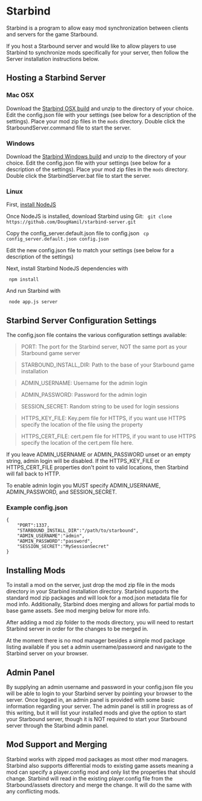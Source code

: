 Starbind
===============

Starbind is a program to allow easy mod synchronization between clients and servers for the game Starbound.

If you host a Starbound server and would like to allow players to use Starbind to synchronize mods specifically for your
server, then follow the Server installation instructions below.

Hosting a Starbind Server
---------------------------------

### Mac OSX
Download the [Starbind OSX build](https://drive.google.com/file/d/0B_KMZkpoafXuZTE2ZTQ2SDI0RjA/edit?usp=sharing) and unzip to the directory of your choice. Edit the config.json file with your settings (see below for a description of the settings).  Place your mod zip files in the `mods` directory. Double click the StarboundServer.command file to start the server.

### Windows
Download the [Starbind Windows build](https://drive.google.com/file/d/0B_KMZkpoafXuakQxVTE3Um9Ya1k/edit?usp=sharing) and unzip to the directory of your choice. Edit the config.json file with your settings (see below for a description of the settings).  Place your mod zip files in the `mods` directory. Double click the StarbindServer.bat file to start the server.

### Linux
First, [install NodeJS](https://github.com/joyent/node/wiki/Installing-Node.js-via-package-manager)

Once NodeJS is installed, download Starbind using Git:
` git clone https://github.com/DougHamil/starbind-server.git`

Copy the config_server.default.json file to config.json
` cp config_server.default.json config.json`

Edit the new config.json file to match your settings (see below for a description of the settings)

Next, install Starbind NodeJS dependencies with

` npm install`

And run Starbind with

` node app.js server`

Starbind Server Configuration Settings
----------------
The config.json file contains the various configuration settings available:
> PORT: The port for the Starbind server, NOT the same port as your Starbound game server

> STARBOUND_INSTALL_DIR: Path to the base of your Starbound game installation

> ADMIN_USERNAME: Username for the admin login

> ADMIN_PASSWORD: Password for the admin login

> SESSION_SECRET: Random string to be used for login sessions

> HTTPS_KEY_FILE: Key.pem file for HTTPS, if you want use HTTPS specify the location of the file using the property

> HTTPS_CERT_FILE: cert.pem file for HTTPS, if you want to use HTTPS specify the location of the cert.pem file here.

If you leave ADMIN_USERNAME or ADMIN_PASSWORD unset or an empty string, admin login will be disabled.
If the HTTPS_KEY_FILE or HTTPS_CERT_FILE properties don't point to valid locations, then Starbind will fall back to HTTP.

To enable admin login you MUST specify ADMIN_USERNAME, ADMIN_PASSWORD, and SESSION_SECRET.

### Example config.json

    {
    	"PORT":1337,
    	"STARBOUND_INSTALL_DIR":"/path/to/starbound",
    	"ADMIN_USERNAME":"admin",
    	"ADMIN_PASSWORD":"password",
    	"SESSION_SECRET":"MySessionSecret"
    }


Installing Mods
----------------------
To install a mod on the server, just drop the mod zip file in the mods directory in your Starbind installation directory.
Starbind supports the standard mod zip packages and will look for a mod.json metadata file for mod info.
Additionally, Starbind does merging and allows for partial mods to base game assets.  See mod merging below for more info.

After adding a mod zip folder to the mods directory, you will need to restart Starbind server in order for the changes to be merged in.

At the moment there is no mod manager besides a simple mod package listing available if you set a admin username/password and navigate
to the Starbind server on your browser.

Admin Panel
-------------
By supplying an admin username and password in your config.json file you will be able to login to your Starbind server by pointing your browser to the server.  Once logged in, an admin panel is provided with some basic information regarding your server.  The admin panel is still in progress as of this writing, but it will list your installed mods and give the option to start your Starbound server, though it is NOT required to start your Starbound server through the Starbind admin panel.

Mod Support and Merging
-----------------------
Starbind works with zipped mod packages as most other mod managers. Starbind also supports differential mods to existing game assets
meaning a mod can specify a player.config mod and only list the properties that should change. Starbind will read in the existing player.config
file from the Starbound/assets directory and merge the change. It will do the same with any conflicting mods.
